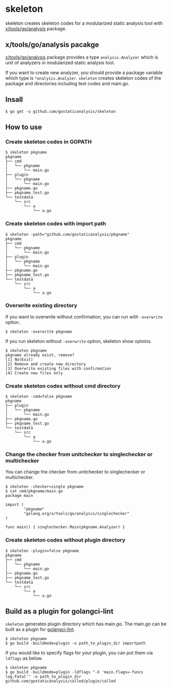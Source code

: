 # skeleton 

skeleton creates skeleton codes for a modularized static analysis tool with [x/tools/go/analysis](https://golang.org/x/tools/go/analysis) package.

## x/tools/go/analysis pacakge

[x/tools/go/analysis](https://golang.org/x/tools/go/analysis) package provides a type `analysis.Analyzer` which is unit of analyzers in modularized static analysis tool.

If you want to create new analyzer, you should provide a package variable which type is `*analysis.Analyzer`.
`skeleton` creates skeleton codes of the package and directories including test codes and main.go.

## Insall

```
$ go get -u github.com/gostaticanalysis/skeleton
```

## How to use

### Create skeleton codes in GOPATH

```
$ skeleton pkgname
pkgname
├── cmd
│   └── pkgname
│       └── main.go
├── plugin
│   └── pkgname
│       └── main.go
├── pkgname.go
├── pkgname_test.go
└── testdata
    └── src
        └── a
            └── a.go
```

### Create skeleton codes with import path

```
$ skeleton -path="github.com/gostaticanalysis/pkgname"
pkgname
├── cmd
│   └── pkgname
│       └── main.go
├── plugin
│   └── pkgname
│       └── main.go
├── pkgname.go
├── pkgname_test.go
└── testdata
    └── src
        └── a
            └── a.go
```

### Overwrite existing directory

If you want to overwrite without confirmation, you can run with `-overwrite` option.

```
$ skeleton -overwrite pkgname
```

If you run skeleton without `-overwrite` option, skeleton show optoins.
```
$ skeleton pkgname
pkgname already exist, remove?
[1] No(Exit)
[2] Remove and create new directory
[3] Overwrite existing files with confirmation
[4] Create new files only
```

### Create skeleton codes without cmd directory

```
$ skeleton -cmd=false pkgname
pkgname
├── plugin
│   └── pkgname
│       └── main.go
├── pkgname.go
├── pkgname_test.go
└── testdata
    └── src
        └── a
            └── a.go
```

### Change the checker from unitchecker to singlechecker or multichecker

You can change the checker from unitchecker to singlechecker or multichecker.

```
$ skeleton -checker=single pkgname
$ cat cmd/pkgname/main.go
package main

import (
		"pkgname"
		"golang.org/x/tools/go/analysis/singlechecker"
)

func main() { singlechecker.Main(pkgname.Analyzer) }
```

### Create skeleton codes without plugin directory

```
$ skeleton -plugin=false pkgname
pkgname
├── cmd
│   └── pkgname
│       └── main.go
├── pkgname.go
├── pkgname_test.go
└── testdata
    └── src
        └── a
            └── a.go
```

## Build as a plugin for golangci-lint

`skeleton` generates plugin directory which has main.go.
The main.go can be built as a plugin for [golangci-lint](https://golangci-lint.run/contributing/new-linters/#how-to-add-a-private-linter-to-golangci-lint).

```
$ skeleton pkgname
$ go build -buildmode=plugin -o path_to_plugin_dir importpath
```

If you would like to specify flags for your plugin, you can put them via `ldflags` as below.

```
$ skeleton pkgname
$ go build -buildmode=plugin -ldflags "-X 'main.flags=-funcs log.Fatal'" -o path_to_plugin_dir github.com/gostaticanalysis/called/plugin/called
```
